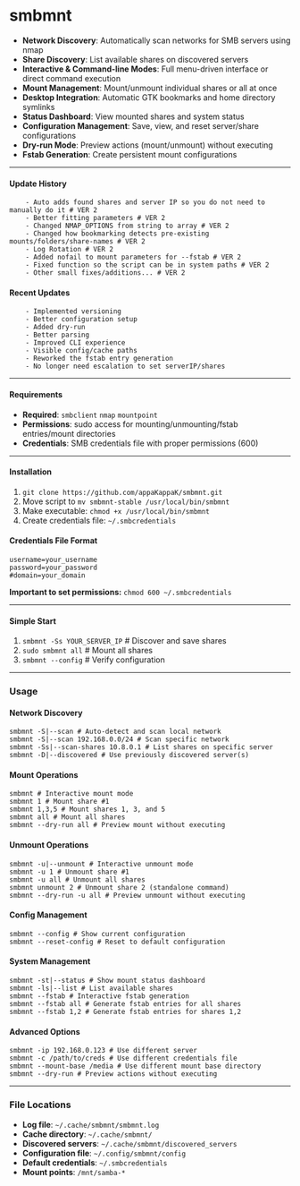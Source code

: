 # **smbmnt**

- **Network Discovery**: Automatically scan networks for SMB servers using nmap
- **Share Discovery**: List available shares on discovered servers
- **Interactive & Command-line Modes**: Full menu-driven interface or direct command execution
- **Mount Management**: Mount/unmount individual shares or all at once
- **Desktop Integration**: Automatic GTK bookmarks and home directory symlinks
- **Status Dashboard**: View mounted shares and system status
- **Configuration Management**: Save, view, and reset server/share configurations
- **Dry-run Mode**: Preview actions (mount/unmount) without executing
- **Fstab Generation**: Create persistent mount configurations

---
#### Update History
```
    - Auto adds found shares and server IP so you do not need to manually do it # VER 2
    - Better fitting parameters # VER 2
    - Changed NMAP_OPTIONS from string to array # VER 2
    - Changed how bookmarking detects pre-existing mounts/folders/share-names # VER 2
    - Log Rotation # VER 2
    - Added nofail to mount parameters for --fstab # VER 2
    - Fixed function so the script can be in system paths # VER 2
    - Other small fixes/additions... # VER 2
```
#### Recent Updates
```
    - Implemented versioning
    - Better configuration setup
    - Added dry-run 
    - Better parsing
    - Improved CLI experience
    - Visible config/cache paths
    - Reworked the fstab entry generation
    - No longer need escalation to set serverIP/shares
```
___

#### Requirements 
- **Required**: `smbclient` `nmap` `mountpoint`
- **Permissions**: sudo access for mounting/unmounting/fstab entries/mount directories
- **Credentials**: SMB credentials file with proper permissions (600)
___
#### Installation
1. `git clone https://github.com/appaKappaK/smbmnt.git`
2. Move script to `mv smbmnt-stable /usr/local/bin/smbmnt`
3. Make executable: `chmod +x /usr/local/bin/smbmnt`
4. Create credentials file: `~/.smbcredentials`

#### Credentials File Format

```
username=your_username
password=your_password
#domain=your_domain
```

**Important to set permissions:** `chmod 600 ~/.smbcredentials`
___
#### Simple Start
1. `smbmnt -Ss YOUR_SERVER_IP`  # Discover and save shares
2. `sudo smbmnt all`            # Mount all shares
3. `smbmnt --config`            # Verify configuration
___

### Usage

#### Network Discovery
```
smbmnt -S|--scan # Auto-detect and scan local network
smbmnt -S|--scan 192.168.0.0/24 # Scan specific network
smbmnt -Ss|--scan-shares 10.8.0.1 # List shares on specific server
smbmnt -D|--discovered # Use previously discovered server(s)
```

#### Mount Operations
```
smbmnt # Interactive mount mode
smbmnt 1 # Mount share #1
smbmnt 1,3,5 # Mount shares 1, 3, and 5
smbmnt all # Mount all shares
smbmnt --dry-run all # Preview mount without executing
```

#### Unmount Operations
```
smbmnt -u|--unmount # Interactive unmount mode
smbmnt -u 1 # Unmount share #1
smbmnt -u all # Unmount all shares
smbmnt unmount 2 # Unmount share 2 (standalone command)
smbmnt --dry-run -u all # Preview unmount without executing
```

#### Config Management
```
smbmnt --config # Show current configuration
smbmnt --reset-config # Reset to default configuration
```

#### System Management
```
smbmnt -st|--status # Show mount status dashboard
smbmnt -ls|--list # List available shares
smbmnt --fstab # Interactive fstab generation
smbmnt --fstab all # Generate fstab entries for all shares
smbmnt --fstab 1,2 # Generate fstab entries for shares 1,2
```

#### Advanced Options
```
smbmnt -ip 192.168.0.123 # Use different server
smbmnt -c /path/to/creds # Use different credentials file
smbmnt --mount-base /media # Use different mount base directory
smbmnt --dry-run # Preview actions without executing
```
___
### File Locations

- **Log file**: `~/.cache/smbmnt/smbmnt.log`
- **Cache directory**: `~/.cache/smbmnt/`
- **Discovered servers**: `~/.cache/smbmnt/discovered_servers`
- **Configuration file**: `~/.config/smbmnt/config`
- **Default credentials**: `~/.smbcredentials`
- **Mount points**: `/mnt/samba-*`
